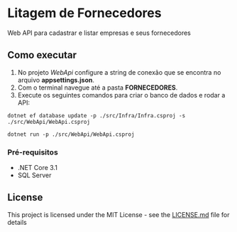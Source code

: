 # Litagem de Fornecedores

Web API para cadastrar e listar empresas e seus fornecedores

## Como executar

1. No projeto *WebApi* configure a string de conexão que se encontra no arquivo **appsettings.json**.
2. Com o terminal navegue até a pasta **FORNECEDORES**.
3. Execute os seguintes comandos para criar o banco de dados e rodar a API:
```
dotnet ef database update -p ./src/Infra/Infra.csproj -s ./src/WebApi/WebApi.csproj

dotnet run -p ./src/WebApi/WebApi.csproj
```

### Pré-requisitos

* .NET Core 3.1
* SQL Server

## License

This project is licensed under the MIT License - see the [LICENSE.md](LICENSE.md) file for details